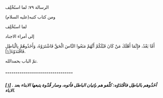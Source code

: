   الرسالة  ٧٩: لما استُخْلِف	

ومن كتاب كتبه(عليه السلام)

لما استُخْلِف

إلى أمراء الاجناد

أَمَّا بَعْدُ، فإِنَّمَا أَهْلَكَ مَنْ كَانَ قَبْلَكُمْ  أَنَّهُمْ مَنَعُوا النَّاسَ الْحَقَّ فَاشْتَرَوْهُ، وَأَخَذُوهُمْ  بِالْبَاطِلِ فَاقْتَدَوْهُ[[١\]](https://arabic.balaghah.net/node/809#_ftn1).

تمّ الباب بحمدالله.

##### ---------------------------------

##### [[١\]](https://arabic.balaghah.net/node/809#_ftnref1) . أخَذُوهم بالباطِل فاقْتَدَوْه: كلّفو هم بإتيان الباطل فأتوه، وصار قُدْوة يتبعها الابناء بعد الاباء. 
